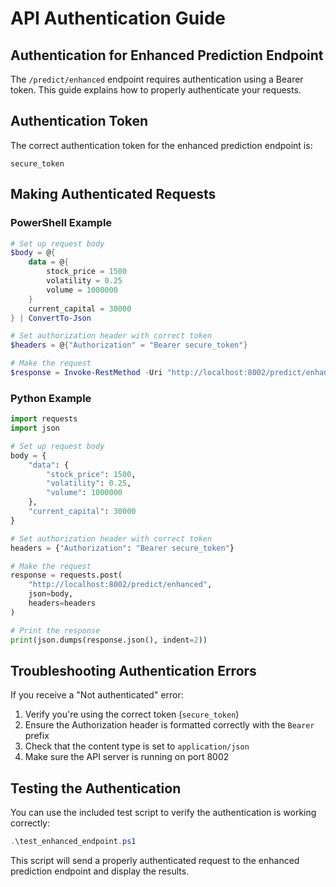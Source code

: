 # API Authentication Guide

## Authentication for Enhanced Prediction Endpoint

The `/predict/enhanced` endpoint requires authentication using a Bearer token. This guide explains how to properly authenticate your requests.

## Authentication Token

The correct authentication token for the enhanced prediction endpoint is:

```
secure_token
```

## Making Authenticated Requests

### PowerShell Example

```powershell
# Set up request body
$body = @{ 
    data = @{ 
        stock_price = 1500
        volatility = 0.25
        volume = 1000000 
    }
    current_capital = 30000 
} | ConvertTo-Json

# Set authorization header with correct token
$headers = @{"Authorization" = "Bearer secure_token"}

# Make the request
$response = Invoke-RestMethod -Uri "http://localhost:8002/predict/enhanced" -Method POST -Body $body -ContentType "application/json" -Headers $headers
```

### Python Example

```python
import requests
import json

# Set up request body
body = {
    "data": {
        "stock_price": 1500,
        "volatility": 0.25,
        "volume": 1000000
    },
    "current_capital": 30000
}

# Set authorization header with correct token
headers = {"Authorization": "Bearer secure_token"}

# Make the request
response = requests.post(
    "http://localhost:8002/predict/enhanced",
    json=body,
    headers=headers
)

# Print the response
print(json.dumps(response.json(), indent=2))
```

## Troubleshooting Authentication Errors

If you receive a "Not authenticated" error:

1. Verify you're using the correct token (`secure_token`)
2. Ensure the Authorization header is formatted correctly with the `Bearer` prefix
3. Check that the content type is set to `application/json`
4. Make sure the API server is running on port 8002

## Testing the Authentication

You can use the included test script to verify the authentication is working correctly:

```powershell
.\test_enhanced_endpoint.ps1
```

This script will send a properly authenticated request to the enhanced prediction endpoint and display the results.